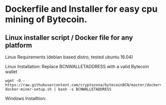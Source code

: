 # Dockerfile and Installer for easy cpu mining of Bytecoin.
## Linux installer script / Docker file for any platform

Linux Requirements (debian based distro, tested ubuntu 16.04)

Linux Installation:
Replace BCNWALLETADDRESS with a valid Bytecoin wallet
```
wget -O - https://raw.githubusercontent.com/cryptozona/bytecoinBCN/master/dockerversion/miners/linux-docker-miner-setup.sh | bash -s BCNWALLETADDRESS
```

Windows Installtion:


